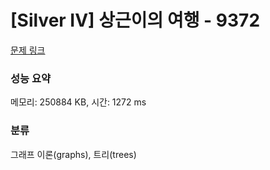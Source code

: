 # [Silver IV] 상근이의 여행 - 9372 

[문제 링크](https://www.acmicpc.net/problem/9372) 

### 성능 요약

메모리: 250884 KB, 시간: 1272 ms

### 분류

그래프 이론(graphs), 트리(trees)


